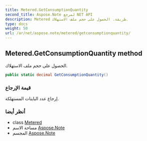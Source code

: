 ```yaml
---
title: Metered.GetConsumptionQuantity
second_title: Aspose.Note لمرجع NET API
description: Metered طريقة. الحصول على حجم ملف الاستهلاك.
type: docs
weight: 50
url: /ar/net/aspose.note/metered/getconsumptionquantity/
---
```

## Metered.GetConsumptionQuantity method

الحصول على حجم ملف الاستهلاك.

```csharp
public static decimal GetConsumptionQuantity()
```

### قيمة الإرجاع

إرجاع عدد البايتات المستهلكة.

### أنظر أيضا

* class [Metered](../)
* مساحة الاسم [Aspose.Note](../../metered/)
* المجسم [Aspose.Note](../../../)


